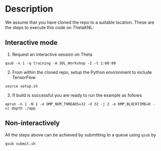 # Description

We assume that you have cloned the repo to a suitable location. These are the steps to execute this code on ThetaKNL:

## Interactive mode

1. Request an interactive session on Theta
```
qsub -n 1 -q training -A SDL_Workshop -I -t 1:00:00
```
2. From within the cloned repo, setup the Python environment to include TensorFlow
```
source setup.sh
```
3. If build is successful you are ready to run the example as follows
```
aprun -n 1 -N 1 -e OMP_NUM_THREADS=32 -d 32 -j 2 -e KMP_BLOCKTIME=0 -cc depth ./app
```

## Non-interactively

All the steps above can be achieved by submitting to a queue using `qsub` by
```
qsub submit.sh
```
